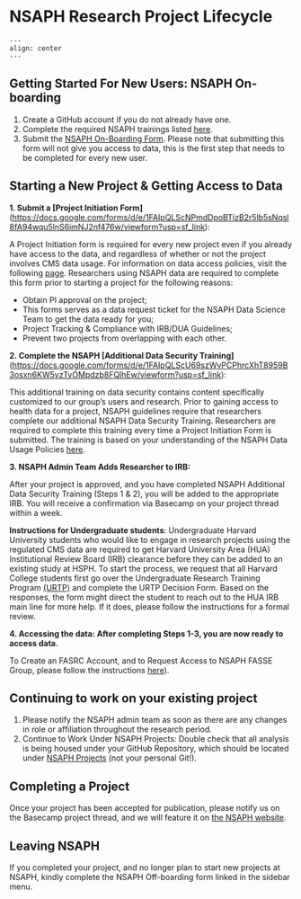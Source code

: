 # NSAPH Research Project Lifecycle

```{figure} imgs/NSAPH-Research-Lifecycle_LK.png
---
align: center 
---
```


## Getting Started For New Users: NSAPH On-boarding

1. Create a GitHub account if you do not already have one.
2. Complete the required NSAPH trainings listed [here](https://nsaph.github.io/handbook/trainings.html).
3. Submit the [NSAPH On-Boarding Form](https://forms.gle/USwJDP49XQqToUuB9).
Please note that submitting this form will not give you access to data, this is the first step that needs to be completed for every new user.

## Starting a New Project & Getting Access to Data

**1. Submit a [Project Initiation Form]**(https://docs.google.com/forms/d/e/1FAIpQLScNPmdDpoBTizB2r5lb5sNqsl8fA94wqu5lnS6imNJ2nf476w/viewform?usp=sf_link):

A Project Initiation form is required for every new project even if you already have access to the data, and regardless of whether or not the project involves CMS data usage. For information on data access policies, visit the following [page](https://drive.google.com/file/d/1bnQ0ycSlrGDphc5dvHGrqoyJD4lKrr82/view).
Researchers using NSAPH data are required to complete this form prior to starting a project for the following reasons:
   - Obtain PI approval on the project;
   - This forms serves as a data request ticket for the NSAPH Data Science Team to get the data ready for you;
   - Project Tracking & Compliance with IRB/DUA Guidelines;
   - Prevent two projects from overlapping with each other.

**2. Complete the NSAPH [Additional Data Security Training]**(https://docs.google.com/forms/d/e/1FAIpQLScU69szWvPCPhrcXhT8959B3osxn6KW5vzTyOMpdzb8FQlhEw/viewform?usp=sf_link):

This additional training on data security contains content specifically customized to our group’s users and research. Prior to gaining access to health data for a project, NSAPH guidelines require that researchers complete our additional NSAPH Data Security Training. Researchers are required to complete this training every time a Project Initiation Form is submitted.
The training is based on your understanding of the NSAPH Data Usage Policies [here](https://nsaph.github.io/handbook/dua.html).

**3. NSAPH Admin Team Adds Researcher to IRB:**

After your project is approved, and you have completed NSAPH Additional Data Security Training  (Steps 1 & 2), you will be added to the appropriate IRB. You will receive a confirmation via Basecamp on your project thread within a week.

**Instructions for Undergraduate students**: 
Undergraduate Harvard University students who would like to engage in research projects using the regulated CMS data are required to get Harvard University Area (HUA) Institutional Review Board (IRB) clearance before they can be added to an existing study at HSPH. To start the process, we request that all Harvard College students first go over the Undergraduate Research Training Program [(URTP)](https://cuhs.harvard.edu/urtp-portal) and complete the URTP Decision Form. Based on the responses, the form might direct the student to reach out to the HUA IRB main line for more help. If it does, please follow the instructions for a formal review. 

**4. Accessing the data: After completing Steps 1-3, you are now ready to access data.**

To Create an FASRC Account, and to Request Access to NSAPH FASSE Group, please follow the instructions [here](https://nsaph.github.io/handbook/fasse.html)).


## Continuing to work on your existing project

1. Please notify the NSAPH admin team as soon as there are any changes in role or affiliation throughout the research period. 
2. Continue to Work Under NSAPH Projects: Double check that all analysis is being housed under your GitHub Repository, which should be located under [NSAPH Projects](https://github.com/orgs/NSAPH-Projects/teams) (not your personal Git!).


## Completing a Project

Once your project has been accepted for publication, please notify us on the Basecamp project thread, and we will feature it on [the NSAPH website](https://www.hsph.harvard.edu/nsaph/).  


## Leaving NSAPH

If you completed your project, and no longer plan to start new projects at NSAPH, kindly complete the NSAPH Off-boarding form linked in the sidebar menu.
